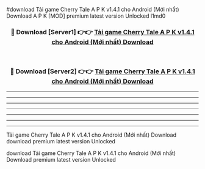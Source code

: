 #download Tải game Cherry Tale A P K v1.4.1 cho Android (Mới nhất) Download A P K [MOD] premium latest version Unlocked l1md0 



<div align="center">
<h3>🔴 Download [Server1] 👉👉 <a href="https://apkdownload-94cd0.web.app/">Tải game Cherry Tale A P K v1.4.1 cho Android (Mới nhất) Download</a></h3><br>

<h3>🔴 Download [Server2] 👉👉 <a href="https://apkdownload-94cd0.web.app/">Tải game Cherry Tale A P K v1.4.1 cho Android (Mới nhất) Download</a></h3>
</div>





----------------------------------------------------------

----------------------------------------------------------

----------------------------------------------------------

----------------------------------------------------------

----------------------------------------------------------

----------------------------------------------------------

----------------------------------------------------------

Tải game Cherry Tale A P K v1.4.1 cho Android (Mới nhất) Download download premium latest version Unlocked

download Tải game Cherry Tale A P K v1.4.1 cho Android (Mới nhất) Download premium latest version Unlocked
